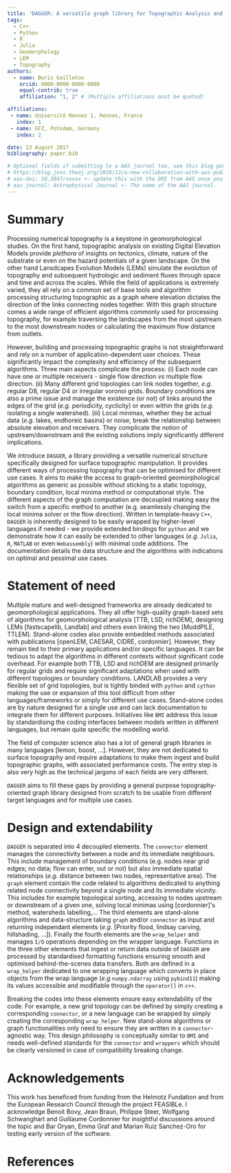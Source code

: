 ```yaml
---
title: 'DAGGER: A versatile graph library for Topographic Analysis and Landscape Evolution Models'
tags:
  - C++
  - Python
  - R
  - Julia
  - Geomorphology
  - LEM
  - Topography
authors:
  - name: Boris Gailleton
    orcid: 0000-0000-0000-0000
    equal-contrib: true
    affiliation: "1, 2" # (Multiple affiliations must be quoted)

affiliations:
 - name: Université Rennes 1, Rennes, France
   index: 1
 - name: GFZ, Potsdam, Germany
   index: 2

date: 13 August 2017
bibliography: paper.bib

# Optional fields if submitting to a AAS journal too, see this blog post:
# https://blog.joss.theoj.org/2018/12/a-new-collaboration-with-aas-publishing
# aas-doi: 10.3847/xxxxx <- update this with the DOI from AAS once you know it.
# aas-journal: Astrophysical Journal <- The name of the AAS journal.
---
```


# Summary

Processing numerical topography is a keystone in geomorphological studies. On the first hand, topographic analysis on existing Digital Elevation Models provide _plethora_ of insights on tectonics, climate, nature of the substrate or even on the hazard potentials of a given landscape. On the other hand Lansdcapes Evolution Models (LEMs) simulate the evolution of topography and subsequent hydrologic and sediment fluxes through space and time and across the scales. While the field of applications is extremely varied, they all rely on a common set of base tools and algorithm processing structuring topographic as a graph where elevation dictates the direction of the links connecting nodes together. With this graph structure comes a wide range of efficient algorithms commonly used for processing topography, for example traversing the landscapes from the most upstream to the most downstream nodes or calculating the maximum flow distance from outlets.

However, building and processing topographic graphs is not straightforward and rely on a number of application-dependent user choices. These significantly impact the complexity and efficiency of the subsequent algorithms. Three main aspects complicate the process. (i) Each node can have one or multiple receivers - single flow direction _vs_ multiple flow direction. (ii) Many different grid topologies can link nodes together, _e.g._ regular D8, regular D4 or irregular voronoi grids. Boundary conditions are also a prime issue and manage the existence (or not) of links around the edges of the grid (_e.g._ periodicity, cyclicity) or even within the grids (_e.g._ isolating a single watershed). (iii) Local minimas, whether they be actual data (_e.g._ lakes, endhoreic basins) or noise, break the relationship between absolute elevation and receivers. They complicate the notion of upstream/downstream and the existing solutions imply significantly different implications. 

<!-- It is also crucial to consider computational constrains. Some analysis only require single execution of specific algorithms (e.g. filling topographic depression once to get rid of local minimas) while other analysis, like the extraction of river networks, rely on complex successions of algorithms and can benefit from an integrated framework optimised to facilitate repeated operations (_e.g._ getting all upstream nodes of a given one, labelling watersheds, computation of topological sorting). Finally, LEMs require optimised updates of the topographic graph each time the surface evolve, while topographic analysis require only one, more sophisticated built. -->

We introduce `DAGGER`, a library providing a versatile numerical structure specifically designed for surface topographic manipulation. It provides different ways of processing topography that can be optimised for different use cases. It aims to make the access to graph-oriented geomorphological algorithms as generic as possible without sticking to a static topology, boundary condition, local minima method or computational style. The different aspects of the graph computation are decoupled making easy the switch from a specific method to another (e.g. seamlessly changing the local minima solver or the flow direction). Written in template-heavy `C++`, `DAGGER` is inherently designed to be easily wrapped by higher-level languages if needed - we provide extended bindings for `python` and we demonstrate how it can easily be extended to other languages (_e.g._ `Julia`, `R`, `MATLAB` or even `Webassembly`) with minimal code additions. The documentation details the data structure and the algorithms with indications on optimal and pessimal use cases.

# Statement of need

Multiple mature and well-designed frameworks are already dedicated to geomorphological applications. They all offer high-quality graph-based sets of algorithms for geomorphological analysis [TTB, LSD, richDEM], designing LEMs [fastscapelib, Landlab] and others even linking the two [MuddPILE, TTLEM]. Stand-alone codes also provide embedded methods associated with publications [openLEM, CAESAR, CIDRE, cordonnier]. However, they remain tied to their primary applications and/or specific languages. It can be tedious to adapt the algorithms in different contexts without significant code overhead. For example both TTB, LSD and richDEM are designed primarily for regular grids and require significant adaptations when used with different topologies or boundary conditions. LANDLAB provides a very flexible set of grid topologies, but is tightly binded with `python` and `cython` making the use or expansion of this tool difficult from other languages/frameworks or simply for different use cases. Stand-alone codes are by nature designed for a single use and can lack documentation to integrate them for different purposes. Initiatives like `BMI` address this issue by standardising the coding interfaces between models written in different languages, but remain quite specific the modelling world. 

The field of computer science also has a lot of general graph libraries in many languages [lemon, boost, ...]. However, they are not dedicated to surface topography and require adaptations to make them ingest and build topographic graphs, with associated performance costs. The entry step is also very high as the technical jargons of each fields are very different. 

`DAGGER` aims to fill these gaps by providing a general purpose topography-oriented graph library designed from scratch to be usable from different target languages and for multiple use cases.

# Design and extendability

`DAGGER` is separated into 4 decoupled elements. The `connector` element manages the connectivity between a node and its immediate neighbours. This include management of boundary conditions (e.g. nodes near grid edges; no data; flow can enter, out or not) but also immediate spatial relationships (_e.g._ distance between two nodes, representative area). The `graph` element contain the code related to algorithms dedicated to anything related node connectivity beyond a single node and its immediate vicinity. This includes for example topological sorting, accessing to nodes upstream or downstream of a given one, solving local minimas using [cordonnier]'s method, watersheds labelling,... The third elements are stand-alone algorithms and data-structure taking `graph` and/or `connector` as input and returning independant elements (_e.g._ [Priority flood, lindsay carving, hillshading, ...]). Finally the fourth elements are the `wrap_helper` and manages `I/O` operations depending on the wrapper language. Functions in the three other elements that ingest or return data outside of `DAGGER` are processed by standardised formatting functions ensuring smooth and optimised behind-the-scenes data transfers. Both are defined in a `wrap_helper` dedicated to one wrapping language which converts in place objects from the wrap language (_e.g_ `numpy.ndarray` using `pybind11`) making its values accessible and modifiable through the `operator[]` in `c++`.

Breaking the codes into these elements ensure easy extendability of the code. For example, a new grid topology can be defined by simply creating a corresponding `connector`, or a new language can be wrapped by simply creating the corresponding `wrap_helper`. New stand-alone algorithms or graph functionalities only need to ensure they are written in a `connector`-agnostic way. This design philosophy is conceptually similar to `BMI` and needs well-defined standards for the `connector` and `wrappers` which should be clearly versioned in case of compatibility breaking change.


# Acknowledgements

This work has beneficed from funding from the Helmotz Fundation and from the European Research Council through the project FEASIBLe. I acknowledge Benoit Bovy, Jean Braun, Philippe Steer, Wolfgang Schwanghart and Guillaume Cordonnier for insightful discussions around the topic and Bar Oryan, Emma Graf and Marian Ruiz Sanchez-Oro for testing early version of the software.

# References




<!-- # Mathematics

Single dollars ($) are required for inline mathematics e.g. $f(x) = e^{\pi/x}$

Double dollars make self-standing equations:

$$\Theta(x) = \left\{\begin{array}{l}
0\textrm{ if } x < 0\cr
1\textrm{ else}
\end{array}\right.$$

You can also use plain \LaTeX for equations
\begin{equation}\label{eq:fourier}
\hat f(\omega) = \int_{-\infty}^{\infty} f(x) e^{i\omega x} dx
\end{equation}
and refer to \autoref{eq:fourier} from text.

# Citations

Citations to entries in paper.bib should be in
[rMarkdown](http://rmarkdown.rstudio.com/authoring_bibliographies_and_citations.html)
format.

If you want to cite a software repository URL (e.g. something on GitHub without a preferred
citation) then you can do it with the example BibTeX entry below for @fidgit.

For a quick reference, the following citation commands can be used:
- `@author:2001`  ->  "Author et al. (2001)"
- `[@author:2001]` -> "(Author et al., 2001)"
- `[@author1:2001; @author2:2001]` -> "(Author1 et al., 2001; Author2 et al., 2002)"

# Figures

Figures can be included like this:
![Caption for example figure.\label{fig:example}](figure.png)
and referenced from text using \autoref{fig:example}.

Figure sizes can be customized by adding an optional second parameter:
![Caption for example figure.](figure.png){ width=20% } -->

